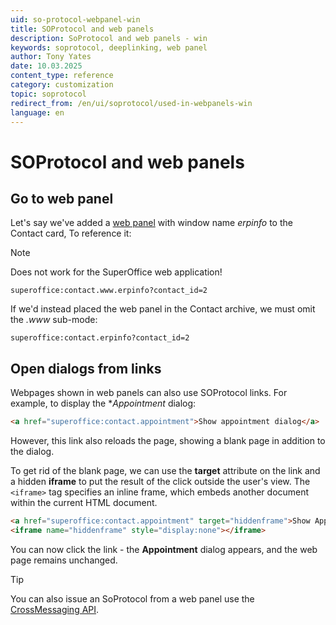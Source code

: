 ```yaml
---
uid: so-protocol-webpanel-win
title: SOProtocol and web panels
description: SoProtocol and web panels - win
keywords: soprotocol, deeplinking, web panel
author: Tony Yates
date: 10.03.2025
content_type: reference
category: customization
topic: soprotocol
redirect_from: /en/ui/soprotocol/used-in-webpanels-win
language: en
---
```


# SOProtocol and web panels

## Go to web panel

Let's say we've added a [web panel][2] with window name *erpinfo* to the Contact card, To reference it:

> [!NOTE]
> Does not work for the SuperOffice web application!

`superoffice:contact.www.erpinfo?contact_id=2`

If we'd instead placed the web panel in the Contact archive, we must omit the *.www* sub-mode:

`superoffice:contact.erpinfo?contact_id=2`

## Open dialogs from links

Webpages shown in web panels can also use SOProtocol links. For example, to display the **Appointment* dialog:

```html
<a href="superoffice:contact.appointment">Show appointment dialog</a>
```

However, this link also reloads the page, showing a blank page in addition to the dialog.

To get rid of the blank page, we can use the **target** attribute on the link and a hidden **iframe** to put the result of the click outside the user's view. The `<iframe>` tag specifies an inline frame, which embeds another document within the current HTML document.

```html
<a href="superoffice:contact.appointment" target="hiddenframe">Show Appointment dialog</a>
<iframe name="hiddenframe" style="display:none"></iframe>
```

You can now click the link - the **Appointment** dialog appears, and the web page remains unchanged.

> [!TIP]
> You can also issue an SoProtocol from a web panel use the [CrossMessaging API][3].
>

<!-- Referenced links -->
[2]: ../web-panels/admin/index.md
[3]: https://github.com/SuperOffice/DevNet/tree/master/CrossMessaging
